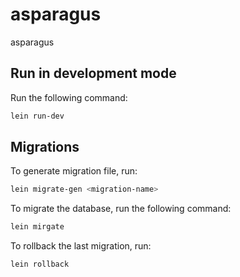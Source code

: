 # asparagus

asparagus

## Run in development mode

Run the following command:

```bash
lein run-dev
```

## Migrations

To generate migration file, run:

```bash
lein migrate-gen <migration-name>
```

To migrate the database, run the following command:

```bash
lein mirgate
```
	
To rollback the last migration, run:

```bash
lein rollback
```
